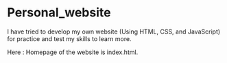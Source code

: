 # Personal_website

I have tried to develop my own website (Using HTML, CSS, and JavaScript) for practice and test my skills to learn more.

Here : Homepage of the website is index.html.
